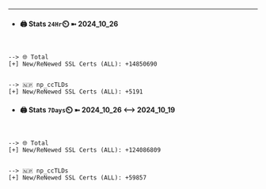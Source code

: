 

---
- #### 🖨️ **Stats** `24Hr`⏲️ ➼ 2024_10_26
```console


--> 🌐 Total
[+] New/ReNewed SSL Certs (ALL): +14850690


--> 🇳🇵 np_ccTLDs
[+] New/ReNewed SSL Certs (ALL): +5191

```

- #### 🖨️ **Stats** `7Days`⏲️ ➼ 2024_10_26 <--> 2024_10_19
```console


--> 🌐 Total
[+] New/ReNewed SSL Certs (ALL): +124086809


--> 🇳🇵 np_ccTLDs
[+] New/ReNewed SSL Certs (ALL): +59857

```

